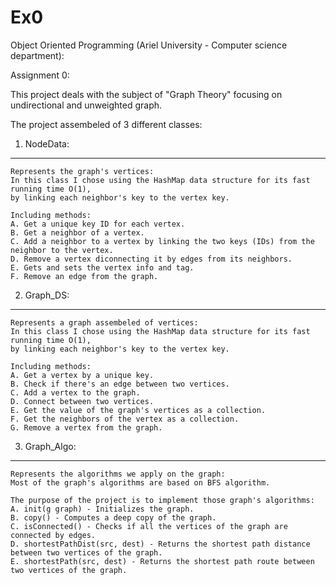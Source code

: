 # Ex0
Object Oriented Programming (Ariel University - Computer science department):

Assignment 0:

This project deals with the subject of "Graph Theory" focusing on undirectional and unweighted graph.

The project assembeled of 3 different classes:

1.	NodeData:
------------------------------------------------------------------------------------------
	Represents the graph's vertices:
	In this class I chose using the HashMap data structure for its fast running time O(1),
	by linking each neighbor's key to the vertex key.
	
	Including methods:
	A. Get a unique key ID for each vertex.
	B. Get a neighbor of a vertex.
	C. Add a neighbor to a vertex by linking the two keys (IDs) from the neighbor to the vertex.
	D. Remove a vertex diconnecting it by edges from its neighbors.
	E. Gets and sets the vertex info and tag.
	F. Remove an edge from the graph.


2.	Graph_DS:
------------------------------------------------------------------------------------------
	Represents a graph assembeled of vertices:
	In this class I chose using the HashMap data structure for its fast running time O(1),
	by linking each neighbor's key to the vertex key.
	
	Including methods:
	A. Get a vertex by a unique key.
	B. Check if there's an edge between two vertices.
	C. Add a vertex to the graph.
	D. Connect between two vertices.
	E. Get the value of the graph's vertices as a collection.
	F. Get the neighbors of the vertex as a collection.
	G. Remove a vertex from the graph.


3.  Graph_Algo: 
------------------------------------------------------------------------------------------
	Represents the algorithms we apply on the graph:
	Most of the graph's algorithms are based on BFS algorithm.
	
	The purpose of the project is to implement those graph's algorithms:
	A. init(g graph) - Initializes the graph.
	B. copy() - Computes a deep copy of the graph.
	C. isConnected() - Checks if all the vertices of the graph are connected by edges.
	D. shortestPathDist(src, dest) - Returns the shortest path distance between two vertices of the graph. 
	E. shortestPath(src, dest) - Returns the shortest path route between two vertices of the graph.

